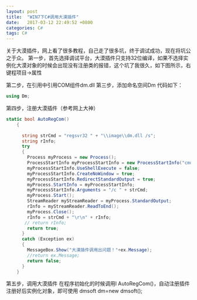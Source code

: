 ```yaml
---
layout: post
title:  "WIN7下C#调用大漠插件"
date:   2017-03-12 22:49:52 +0800
categories: C#
tags: C#
---
```

关于大漠插件，网上看了很多教程，自己走了很多坑，终于调试成功，现在将坑公之于众。
第一步，首先选择调试平台，大漠插件只支持32位编译，如果不选择实例化大漠对象的时候会出现没有注册类的报错，这个坑了我很久，如下图所示，右键程项目->属性

第二步，在引用中引用COM组件dm.dll
第三步，添加命名空间Dm
代码如下：
```C#
using Dm;
```
第四步，注册大漠插件（参考网上大神）
```C#
static bool AutoRegCom()
    {
    
      string strCmd = "regsvr32 " + "\\image\\dm.dll /s";
      string rInfo;
      try
      {
        Process myProcess = new Process();
        ProcessStartInfo myProcessStartInfo = new ProcessStartInfo("cmd.exe");
        myProcessStartInfo.UseShellExecute = false;
        myProcessStartInfo.CreateNoWindow = true;
        myProcessStartInfo.RedirectStandardOutput = true;
        myProcess.StartInfo = myProcessStartInfo;
        myProcessStartInfo.Arguments = "/c " + strCmd;
        myProcess.Start();
        StreamReader myStreamReader = myProcess.StandardOutput;
        rInfo = myStreamReader.ReadToEnd();
        myProcess.Close();
        rInfo = strCmd + "\r\n" + rInfo;
       // return rInfo;
        return true;
      }
      catch (Exception ex)
      {
        MessageBox.Show("大漠插件调用出问题！"+ex.Message);
        //return ex.Message;
        return false;
      }
    }
```
第五步，调用大漠插件
在程序初始化的时候调用l AutoRegCom()，自动注册插件
注册好后实例化对象，即可使用
dmsoft dm=new dmsoft();